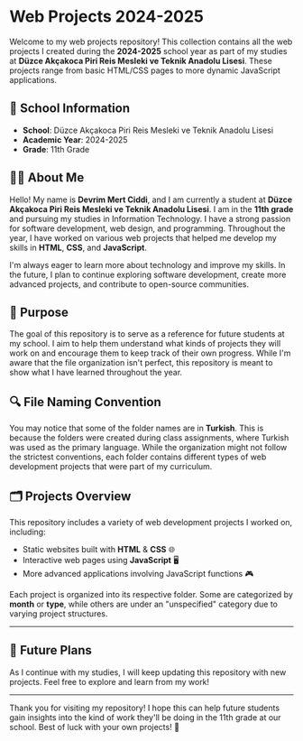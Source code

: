 # Web Projects 2024-2025

Welcome to my web projects repository! This collection contains all the web projects I created during the **2024-2025** school year as part of my studies at **Düzce Akçakoca Piri Reis Mesleki ve Teknik Anadolu Lisesi**. These projects range from basic HTML/CSS pages to more dynamic JavaScript applications.

## 🏫 School Information

- **School**: Düzce Akçakoca Piri Reis Mesleki ve Teknik Anadolu Lisesi
- **Academic Year**: 2024-2025
- **Grade**: 11th Grade

## 👨‍💻 About Me
Hello! My name is **Devrim Mert Ciddi**, and I am currently a student at **Düzce Akçakoca Piri Reis Mesleki ve Teknik Anadolu Lisesi**. I am in the **11th grade** and pursuing my studies in Information Technology. I have a strong passion for software development, web design, and programming. Throughout the year, I have worked on various web projects that helped me develop my skills in **HTML**, **CSS**, and **JavaScript**.

I'm always eager to learn more about technology and improve my skills. In the future, I plan to continue exploring software development, create more advanced projects, and contribute to open-source communities.

## 🎯 Purpose

The goal of this repository is to serve as a reference for future students at my school. I aim to help them understand what kinds of projects they will work on and encourage them to keep track of their own progress. While I'm aware that the file organization isn't perfect, this repository is meant to show what I have learned throughout the year.

## 🔍 File Naming Convention

You may notice that some of the folder names are in **Turkish**. This is because the folders were created during class assignments, where Turkish was used as the primary language. While the organization might not follow the strictest conventions, each folder contains different types of web development projects that were part of my curriculum.

## 🗂 Projects Overview

This repository includes a variety of web development projects I worked on, including:

- Static websites built with **HTML** & **CSS** 🌐
- Interactive web pages using **JavaScript** 🖥️
- More advanced applications involving JavaScript functions 🎮

Each project is organized into its respective folder. Some are categorized by **month** or **type**, while others are under an "unspecified" category due to varying project structures.

---

## 📌 Future Plans

As I continue with my studies, I will keep updating this repository with new projects. Feel free to explore and learn from my work!

---

Thank you for visiting my repository! I hope this can help future students gain insights into the kind of work they'll be doing in the 11th grade at our school. Best of luck with your own projects! 🌟

